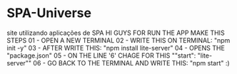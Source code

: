 # SPA-Universe
site utilizando aplicações de SPA
HI GUYS FOR RUN THE APP MAKE THIS STEPS 
01 - OPEN A NEW TERMINAL 
02 - WRITE THIS ON TERMINAL: "npm init -y" 
03 - AFTER WRITE THIS: "npm install lite-server" 
04 - OPENS THE "package.json" 
05 - ON THE LINE '6' CHAGE FOR THIS ""start": "lite-server"" 
06 - GO BACK TO THE TERMINAL AND WRITE THIS: "npm start" 
:)
